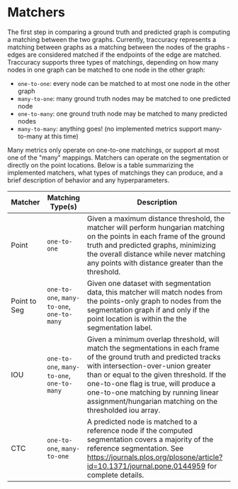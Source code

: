 # Matchers

The first step in comparing a ground truth and predicted graph is computing a matching
between the two graphs. Currently, traccuracy represents a matching between graphs
as a matching between the nodes of the graphs - edges are considered matched if the
endpoints of the edge are matched. Traccuracy supports three types of matchings, depending
on how many nodes in one graph can be matched to one node in the other graph: 

* `one-to-one`: every node can be matched to at most one node in the other graph
* `many-to-one`: many ground truth nodes may be matched to one predicted node
* `one-to-many`: one ground truth node may be matched to many predicted nodes
* `many-to-many`: anything goes! (no implemented metrics support many-to-many at this time)

Many metrics only operate on one-to-one matchings, or support at most one of the "many"
mappings. Matchers can operate on the segmentation or directly on the point locations.
Below is a table summarizing the implemented matchers, what types of matchings
they can produce, and a brief description of behavior and any hyperparameters.

| Matcher | Matching Type(s) | Description |
----------|------------------|-------------
| Point | `one-to-one`  |  Given a maximum distance threshold, the matcher will perform hungarian matching on the points in each frame of the ground truth and predicted graphs, minimizing the overall distance while never matching any points with distance greater than the threshold. |
| Point to Seg| `one-to-one`, `many-to-one`, `one-to-many` | Given one dataset with segmentation data, this matcher will match nodes from the points-only graph to nodes from the segmentation graph if and only if the point location is within the the segmentation label. |
| IOU | `one-to-one`, `many-to-one`, `one-to-many` | Given a minimum overlap threshold, will match the segmentations in each frame of the ground truth and predicted tracks with  intersection-over-union greater than or equal to the given threshold. If the one-to-one flag is true, will produce a one-to-one matching by running linear assignment/hungarian matching on the thresholded iou array. |
| CTC | `one-to-one`, `many-to-one` | A predicted node is matched to a reference node if the computed segmentation covers a majority of the reference segmentation. See https://journals.plos.org/plosone/article?id=10.1371/journal.pone.0144959 for complete details. |